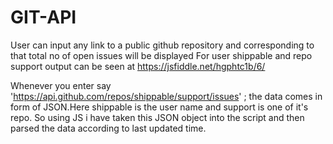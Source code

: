 # GIT-API
User can input any link to a public github repository and corresponding to that total no of open issues will be displayed
For user shippable and repo support output can be seen at https://jsfiddle.net/hgphtc1b/6/

Whenever you enter say 'https://api.github.com/repos/shippable/support/issues' ; the data comes in form of JSON.Here shippable is the user name and support is one of it's repo. So using JS i have taken this JSON object into the script and then parsed the data according to last updated time.
